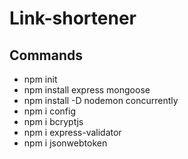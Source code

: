 # Link-shortener

## Commands

* npm init
* npm install express mongoose
* npm install -D nodemon concurrently
* npm i config
* npm i bcryptjs
* npm i express-validator
* npm i jsonwebtoken